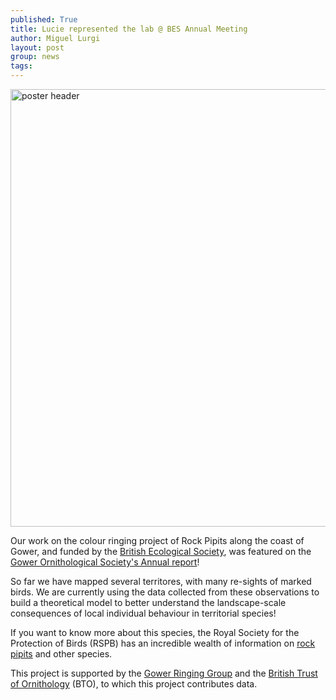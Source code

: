 ```yaml
---
published: True
title: Lucie represented the lab @ BES Annual Meeting
author: Miguel Lurgi
layout: post
group: news
tags: 
---
```


<img src="/static/img/pub/2024_Rock_Pipit.png" alt="poster header" class="img-fluid" width="700">

Our work on the colour ringing project of Rock Pipits along the coast of Gower, and funded by the 
[British Ecological Society](https://www.britishecologicalsociety.org/funding/research-grants/past-awards-research-grants/), 
was featured on the [Gower Ornithological Society's Annual report](https://www.gowerbirds.org.uk/the-ringing-year-2023-gower-ringing-group/)!

So far we have mapped several territores, with many re-sights of marked birds. We are currently using the data collected from these observations 
to build a theoretical model to better understand the landscape-scale consequences of local individual behaviour in territorial species!

If you want to know more about this species, the Royal Society for the Protection of Birds (RSPB) has an incredible wealth of information on 
[rock pipits](https://www.rspb.org.uk/birds-and-wildlife/rock-pipit) and other species.

This project is supported by the [Gower Ringing Group](https://www.gowerbirds.org.uk/category/gower-ringing-group/) and the 
[British Trust of Ornithology](https://www.bto.org/understanding-birds/birdfacts/rock-pipit) (BTO), to which this project contributes data.



